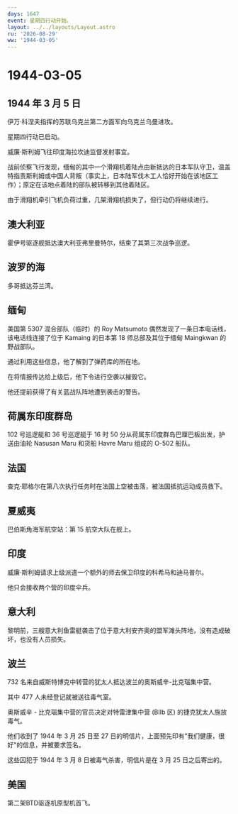 ```yaml
---
days: 1647
event: 星期四行动开始。
layout: ../../layouts/Layout.astro
ru: '2026-08-29'
ww: '1944-03-05'
---
```


# 1944-03-05

## 1944 年 3 月 5 日

伊万·科涅夫指挥的苏联乌克兰第二方面军向乌克兰乌曼进攻。

星期四行动已启动。

威廉·斯利姆飞往印度海拉坎迪监督发射事宜。

战前侦察飞行发现，缅甸的其中一个滑翔机着陆点由新抵达的日本军队守卫，温盖特指责斯利姆或中国人背叛（事实上，日本陆军伐木工人恰好开始在该地区工作）；原定在该地点着陆的部队被转移到其他着陆区。

由于滑翔机牵引飞机负荷过重，几架滑翔机损失了，但行动仍将继续进行。

## 澳大利亚

霍伊号驱逐舰抵达澳大利亚弗里曼特尔，结束了其第三次战争巡逻。

## 波罗的海

多哥抵达芬兰湾。

## 缅甸

美国第 5307 混合部队（临时）的 Roy Matsumoto
偶然发现了一条日本电话线，该电话线连接了位于 Kamaing 的日本第 18
师总部及其位于缅甸 Maingkwan 的野战部队。

通过利用这些信息，他了解到了弹药库的所在地。

在将情报传达给上级后，他下令进行空袭以摧毁它。

他还提前获得了有关蓝战队阵地遭到袭击的警告。

## 荷属东印度群岛

102 号巡逻艇和 36 号巡逻艇于 16 时 50
分从荷属东印度群岛巴厘巴板出发，护送由油轮 Nasusan Maru 和货船 Havre
Maru 组成的 O-502 船队。

## 法国

查克·耶格尔在第八次执行任务时在法国上空被击落，被法国抵抗运动成员救下。

## 夏威夷

巴伯斯角海军航空站：第 15 航空大队在舰上。

## 印度

威廉·斯利姆请求上级派遣一个额外的师去保卫印度的科希马和迪马普尔。

他只会接收两个营的印度伞兵。

## 意大利

黎明前，三艘意大利鱼雷艇袭击了位于意大利安齐奥的盟军滩头阵地，没有造成破坏，也没有人员损失。

## 波兰

732 名来自威斯特博克中转营的犹太人抵达波兰的奥斯威辛-比克瑙集中营。

其中 477 人未经登记就被送往毒气室。

奥斯威辛 - 比克瑙集中营的官员决定对特雷津集中营 (BIIb 区)
的捷克犹太人施放毒气。

他们收到了 1944 年 3 月 25 日至 27
日的明信片，上面预先印有"我们健康，很好"的信息，并被要求签名。

这些囚犯于 1944 年 3 月 8 日被毒气杀害，明信片是在 3 月 25
日之后寄出的。

## 美国

第二架BTD驱逐机原型机首飞。